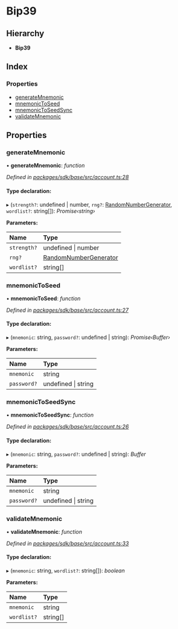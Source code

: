 # Bip39

## Hierarchy

* **Bip39**

## Index

### Properties

* [generateMnemonic](_account_.bip39.md#generatemnemonic)
* [mnemonicToSeed](_account_.bip39.md#mnemonictoseed)
* [mnemonicToSeedSync](_account_.bip39.md#mnemonictoseedsync)
* [validateMnemonic](_account_.bip39.md#validatemnemonic)

## Properties

### generateMnemonic

• **generateMnemonic**: _function_

_Defined in_ [_packages/sdk/base/src/account.ts:28_](https://github.com/celo-org/celo-monorepo/blob/master/packages/sdk/base/src/account.ts#L28)

#### Type declaration:

▸ \(`strength?`: undefined \| number, `rng?`: [RandomNumberGenerator](../modules/_account_.md#randomnumbergenerator), `wordlist?`: string\[\]\): _Promise‹string›_

**Parameters:**

| Name | Type |
| :--- | :--- |
| `strength?` | undefined \| number |
| `rng?` | [RandomNumberGenerator](../modules/_account_.md#randomnumbergenerator) |
| `wordlist?` | string\[\] |

### mnemonicToSeed

• **mnemonicToSeed**: _function_

_Defined in_ [_packages/sdk/base/src/account.ts:27_](https://github.com/celo-org/celo-monorepo/blob/master/packages/sdk/base/src/account.ts#L27)

#### Type declaration:

▸ \(`mnemonic`: string, `password?`: undefined \| string\): _Promise‹Buffer›_

**Parameters:**

| Name | Type |
| :--- | :--- |
| `mnemonic` | string |
| `password?` | undefined \| string |

### mnemonicToSeedSync

• **mnemonicToSeedSync**: _function_

_Defined in_ [_packages/sdk/base/src/account.ts:26_](https://github.com/celo-org/celo-monorepo/blob/master/packages/sdk/base/src/account.ts#L26)

#### Type declaration:

▸ \(`mnemonic`: string, `password?`: undefined \| string\): _Buffer_

**Parameters:**

| Name | Type |
| :--- | :--- |
| `mnemonic` | string |
| `password?` | undefined \| string |

### validateMnemonic

• **validateMnemonic**: _function_

_Defined in_ [_packages/sdk/base/src/account.ts:33_](https://github.com/celo-org/celo-monorepo/blob/master/packages/sdk/base/src/account.ts#L33)

#### Type declaration:

▸ \(`mnemonic`: string, `wordlist?`: string\[\]\): _boolean_

**Parameters:**

| Name | Type |
| :--- | :--- |
| `mnemonic` | string |
| `wordlist?` | string\[\] |

